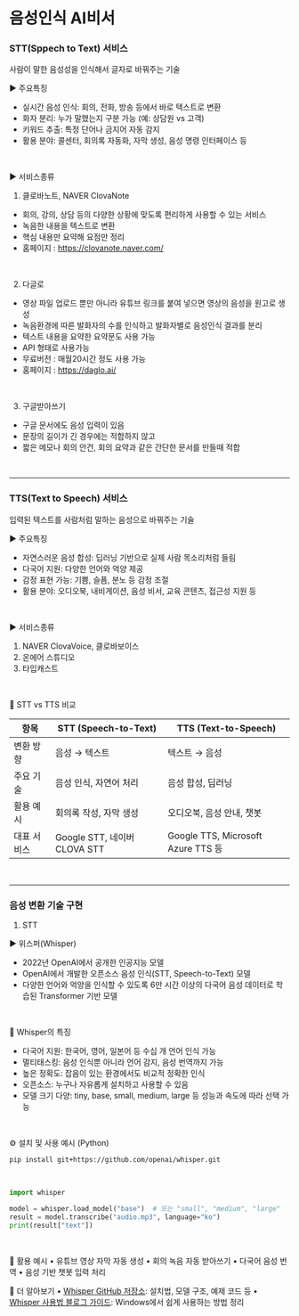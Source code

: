 # 음성인식 AI비서

### STT(Sppech to Text) 서비스
사람이 말한 음성성을 인식해서 글자로 바꿔주는 기술 <br/>

▶️ 주요특징 <br/>
- 실시간 음성 인식: 회의, 전화, 방송 등에서 바로 텍스트로 변환
- 화자 분리: 누가 말했는지 구분 가능 (예: 상담원 vs 고객)
- 키워드 추출: 특정 단어나 금지어 자동 감지
- 활용 분야: 콜센터, 회의록 자동화, 자막 생성, 음성 명령 인터페이스 등
<br/>

▶️ 서비스종류 <br/>
1. 클로바노트, NAVER ClovaNote 
- 회의, 강의, 상담 등의 다양한 상황에 맞도록 편리하게 사용할 수 있는 서비스
- 녹음한 내용을 텍스트로 변환
- 핵심 내용만 요약해 요점만 정리
- 홈페이지 : https://clovanote.naver.com/
<br/>

2. 다글로 
- 영상 파일 업로드 뿐만 아니라 유튜브 링크를 붙여 넣으면 영상의 음성을 원고로 생성
- 녹음환경에 따른 발화자의 수를 인식하고 발화자별로 음성인식 결과를 분리
- 텍스트 내용을 요약한 요약문도 사용 가능
- API 형태로 사용가능
- 무료버전 : 매월20시간 정도 사용 가능
- 홈페이지 : https://daglo.ai/
<br/>

3. 구글받아쓰기
- 구글 문서에도 음성 입력이 있음
- 문장의 길이가 긴 경우에는 적합하지 않고
- 짧은 메모나 회의 안건, 회의 요약과 같은 간단한 문서를 만들때 적합
<br/>

---

### TTS(Text to Speech) 서비스
입력된 텍스트를 사람처럼 말하는 음성으로 바꿔주는 기술 <br/>

▶️ 주요특징 <br/>
- 자연스러운 음성 합성: 딥러닝 기반으로 실제 사람 목소리처럼 들림
- 다국어 지원: 다양한 언어와 억양 제공
- 감정 표현 가능: 기쁨, 슬픔, 분노 등 감정 조절
- 활용 분야: 오디오북, 내비게이션, 음성 비서, 교육 콘텐츠, 접근성 지원 등
<br/>

▶️ 서비스종류 <br/>
1. NAVER ClovaVoice, 클로바보이스
2. 온에어 스튜디오
3. 타입캐스트
<br/>


🔁 STT vs TTS 비교

| 항목 | STT (Speech-to-Text) | TTS (Text-to-Speech) | 
|-----|----------------------|----------------------|
| 변환 방향 | 음성 → 텍스트         | 텍스트 → 음성 | 
| 주요 기술 | 음성 인식, 자연어 처리 | 음성 합성, 딥러닝 | 
| 활용 예시 | 회의록 작성, 자막 생성 | 오디오북, 음성 안내, 챗봇 | 
| 대표 서비스 | Google STT, 네이버 CLOVA STT | Google TTS, Microsoft Azure TTS 등 | 

<br/>

---

### 음성 변환 기술 구현

1. STT

▶️ 위스퍼(Whisper)
- 2022년 OpenAI에서 공개한 인공지능 모델
- OpenAI에서 개발한 오픈소스 음성 인식(STT, Speech-to-Text) 모델
- 다양한 언어와 억양을 인식할 수 있도록 6만 시간 이상의 다국어 음성 데이터로 학습된 Transformer 기반 모델
<br/>

🧠 Whisper의 특징
- 다국어 지원: 한국어, 영어, 일본어 등 수십 개 언어 인식 가능
- 멀티태스킹: 음성 인식뿐 아니라 언어 감지, 음성 번역까지 가능
- 높은 정확도: 잡음이 있는 환경에서도 비교적 정확한 인식
- 오픈소스: 누구나 자유롭게 설치하고 사용할 수 있음
- 모델 크기 다양: tiny, base, small, medium, large 등 성능과 속도에 따라 선택 가능
<br/>

⚙️ 설치 및 사용 예시 (Python)

```shell
pip install git+https://github.com/openai/whisper.git
```
<br/>

```python
import whisper

model = whisper.load_model("base")  # 또는 "small", "medium", "large"
result = model.transcribe("audio.mp3", language="ko")
print(result["text"])
```

<br/>

🚀 활용 예시
• 	유튜브 영상 자막 자동 생성
• 	회의 녹음 자동 받아쓰기
• 	다국어 음성 번역
• 	음성 기반 챗봇 입력 처리
<br/>

🔗 더 알아보기
• 	[Whisper GitHub 저장소](https://github.com/openai/whisper): 설치법, 모델 구조, 예제 코드 등
• 	[Whisper 사용법 블로그 가이드](https://toby2718.com/whisper-openai/): Windows에서 쉽게 사용하는 방법 정리
<br/>



